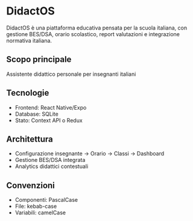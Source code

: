 # DidactOS

DidactOS è una piattaforma educativa pensata per la scuola italiana, con gestione BES/DSA, orario scolastico, report valutazioni e integrazione normativa italiana. 

## Scopo principale
Assistente didattico personale per insegnanti italiani

## Tecnologie
- Frontend: React Native/Expo
- Database: SQLite
- Stato: Context API o Redux

## Architettura
- Configurazione insegnante → Orario → Classi → Dashboard
- Gestione BES/DSA integrata
- Analytics didattici contestuali

## Convenzioni
- Componenti: PascalCase
- File: kebab-case
- Variabili: camelCase
